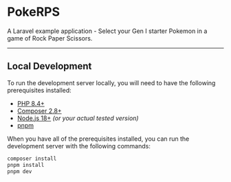 # PokeRPS
A Laravel example application - Select your Gen I starter Pokemon in a game of Rock Paper Scissors.

---

## Local Development

To run the development server locally, you will need to have the following prerequisites installed:

 - [PHP 8.4+](https://www.php.net/)
 - [Composer 2.8+](https://getcomposer.org/)
 - [Node.js 18+](https://nodejs.org/en/) *(or your actual tested version)*
 - [pnpm](https://pnpm.io/installation)

 When you have all of the prerequisites installed, you can run the development server with the following commands:

```bash
composer install
pnpm install
pnpm dev
```

